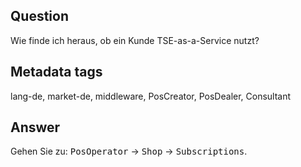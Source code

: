 ## Question

Wie finde ich  heraus, ob ein Kunde TSE-as-a-Service nutzt?

## Metadata tags

lang-de, market-de, middleware, PosCreator, PosDealer, Consultant

## Answer
Gehen Sie zu:
<kbd>PosOperator</kbd> &rarr; <kbd>Shop</kbd> &rarr; <kbd>Subscriptions</kbd>.
